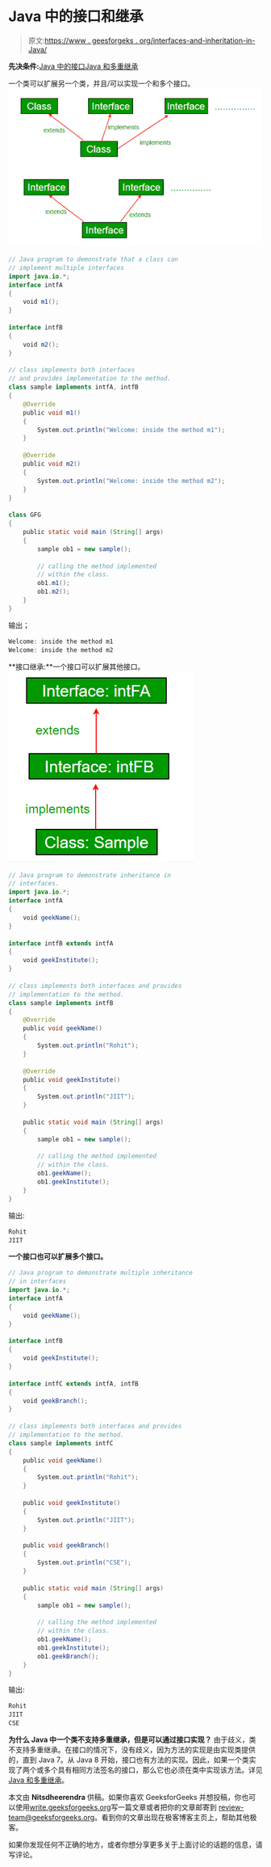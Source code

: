 # Java 中的接口和继承

> 原文:[https://www . geesforgeks . org/interfaces-and-inheritation-in-Java/](https://www.geeksforgeeks.org/interfaces-and-inheritance-in-java/)

**先决条件:**[Java 中的接口](https://www.geeksforgeeks.org/interfaces-in-java/)[Java 和多重继承](https://www.geeksforgeeks.org/java-and-multiple-inheritance/)

一个类可以扩展另一个类，并且/可以实现一个和多个接口。
[![interface_2](img/bfd0a696fdcd3ced316698e1ab5c840c.png)](https://media.geeksforgeeks.org/wp-content/cdn-uploads/extends.png)

```java
// Java program to demonstrate that a class can
// implement multiple interfaces
import java.io.*;
interface intfA
{
    void m1();
}

interface intfB
{
    void m2();
}

// class implements both interfaces
// and provides implementation to the method.
class sample implements intfA, intfB
{
    @Override
    public void m1()
    {
        System.out.println("Welcome: inside the method m1");
    }

    @Override
    public void m2()
    {
        System.out.println("Welcome: inside the method m2");
    }
}

class GFG
{
    public static void main (String[] args)
    {
        sample ob1 = new sample();

        // calling the method implemented
        // within the class.
        ob1.m1();
        ob1.m2();
    }
}
```

输出；

```java
Welcome: inside the method m1
Welcome: inside the method m2

```

**接口继承:**一个接口可以扩展其他接口。
[![interface_inheritance](img/852f23de670529429dab55edd1266525.png)](https://media.geeksforgeeks.org/wp-content/cdn-uploads/interfaceee.png)

```java
// Java program to demonstrate inheritance in 
// interfaces.
import java.io.*;
interface intfA
{
    void geekName();
}

interface intfB extends intfA
{
    void geekInstitute();
}

// class implements both interfaces and provides
// implementation to the method.
class sample implements intfB
{
    @Override
    public void geekName()
    {
        System.out.println("Rohit");
    }

    @Override
    public void geekInstitute()
    {
        System.out.println("JIIT");
    }

    public static void main (String[] args)
    {
        sample ob1 = new sample();

        // calling the method implemented
        // within the class.
        ob1.geekName();
        ob1.geekInstitute();
    }
}
```

输出:

```java
Rohit
JIIT

```

**一个接口也可以扩展多个接口。**

```java
// Java program to demonstrate multiple inheritance 
// in interfaces
import java.io.*;
interface intfA
{
    void geekName();
}

interface intfB 
{
    void geekInstitute();
}

interface intfC extends intfA, intfB 
{
    void geekBranch();
}

// class implements both interfaces and provides
// implementation to the method.
class sample implements intfC
{
    public void geekName()
    {
        System.out.println("Rohit");
    }

    public void geekInstitute()
    {
        System.out.println("JIIT");
    }

    public void geekBranch()
    {
        System.out.println("CSE");
    }

    public static void main (String[] args)
    {
        sample ob1 = new sample();

        // calling the method implemented
        // within the class.
        ob1.geekName();
        ob1.geekInstitute();
        ob1.geekBranch();
    }
}
```

输出:

```java
Rohit
JIIT
CSE

```

**为什么 Java 中一个类不支持多重继承，但是可以通过接口实现？**
由于歧义，类不支持多重继承。在接口的情况下，没有歧义，因为方法的实现是由实现类提供的，直到 Java 7。从 Java 8 开始，接口也有方法的实现。因此，如果一个类实现了两个或多个具有相同方法签名的接口，那么它也必须在类中实现该方法。详见 [Java 和多重继承](https://www.geeksforgeeks.org/java-and-multiple-inheritance/)。

本文由 **Nitsdheerendra** 供稿。如果你喜欢 GeeksforGeeks 并想投稿，你也可以使用[write.geeksforgeeks.org](https://write.geeksforgeeks.org)写一篇文章或者把你的文章邮寄到 review-team@geeksforgeeks.org。看到你的文章出现在极客博客主页上，帮助其他极客。

如果你发现任何不正确的地方，或者你想分享更多关于上面讨论的话题的信息，请写评论。